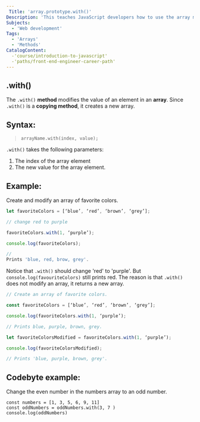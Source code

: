 ```yaml
---
 Title: 'array.prototype.with()'
Description: 'This teaches JavaScript developers how to use the array method .with()'
Subjects:
  - 'Web development'
Tags:
  - 'Arrays'
  - 'Methods'
CatalogContent:
  -'course/introduction-to-javascript'
  -'paths/front-end-engineer-career-path'
---
```


## .with()

The `.with()` **method** modifies the value of an element in an **array**. Since `.with()` is a **copying method**, it creates a new array. 

## Syntax:
>`arrayName.with(index, value);`

`.with()` takes the following parameters: 
1. The index of the array element
2. The new value for the array element.

## Example:

Create and modify an array of favorite colors. 

```js
let favoriteColors = [‘blue’, ‘red’, ‘brown’, ‘grey’];

// change red to purple

favoriteColors.with(1, ‘purple’);

console.log(favoriteColors);

//
Prints 'blue, red, brow, grey'. 
```

Notice that `.with()` should change 'red' to 'purple'. But `console.log(favouriteColors)` still prints red. The reason is that `.with()` does not modify an array, it returns a new array.

```js
// Create an array of favorite colors.  

const favoriteColors = [‘blue’, ‘red’, ‘brown’, ‘grey’];

console.log(favoriteColors.with(1, ‘purple’);

// Prints blue, purple, brown, grey. 

let favoriteColorsModified = favoriteColors.with(1, ‘purple’);

console.log(favoriteColorsModified);

// Prints 'blue, purple, brown, grey'. 
```

## Codebyte example: 

Change the even number in the numbers array to an odd number. 
```codebyte/javascript
const numbers = [1, 3, 5, 6, 9, 11]
const oddNumbers = oddNumbers.with(3, 7 )
console.log(oddNumbers)
```

